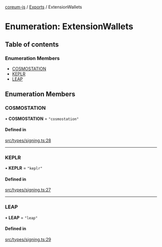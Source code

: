 [coreum-js](../README.md) / [Exports](../modules.md) / ExtensionWallets

# Enumeration: ExtensionWallets

## Table of contents

### Enumeration Members

- [COSMOSTATION](ExtensionWallets.md#cosmostation)
- [KEPLR](ExtensionWallets.md#keplr)
- [LEAP](ExtensionWallets.md#leap)

## Enumeration Members

### COSMOSTATION

• **COSMOSTATION** = ``"cosmostation"``

#### Defined in

[src/types/signing.ts:28](https://github.com/PyramydLabs/coreum-js/blob/75debec/src/types/signing.ts#L28)

___

### KEPLR

• **KEPLR** = ``"keplr"``

#### Defined in

[src/types/signing.ts:27](https://github.com/PyramydLabs/coreum-js/blob/75debec/src/types/signing.ts#L27)

___

### LEAP

• **LEAP** = ``"leap"``

#### Defined in

[src/types/signing.ts:29](https://github.com/PyramydLabs/coreum-js/blob/75debec/src/types/signing.ts#L29)
